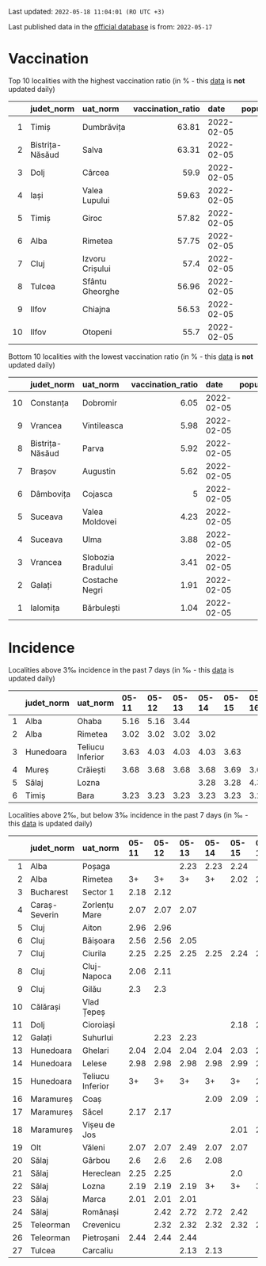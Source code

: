 Last updated: `2022-05-18 11:04:01 (RO UTC +3)`  
  
Last published data in the [official database](https://data.gov.ro/dataset/transparenta-covid) is from: `2022-05-17`
  
# Vaccination  
Top 10 localities with the highest vaccination ratio (in % - this [data](https://vaccinare-covid.gov.ro/situatia-vaccinarii-in-romania/) is **not** updated daily)  
  
|    | judet_norm      | uat_norm        |   vaccination_ratio | date       |   population |   dose_1 |
|---:|:----------------|:----------------|--------------------:|:-----------|-------------:|---------:|
|  1 | Timiș           | Dumbrăvița      |               63.81 | 2022-02-05 |        14668 |     9360 |
|  2 | Bistrița-Năsăud | Salva           |               63.31 | 2022-02-05 |         2753 |     1743 |
|  3 | Dolj            | Cârcea          |               59.9  | 2022-02-05 |         2838 |     1700 |
|  4 | Iași            | Valea Lupului   |               59.63 | 2022-02-05 |        10086 |     6014 |
|  5 | Timiș           | Giroc           |               57.82 | 2022-02-05 |        17954 |    10381 |
|  6 | Alba            | Rimetea         |               57.75 | 2022-02-05 |         1013 |      585 |
|  7 | Cluj            | Izvoru Crișului |               57.4  | 2022-02-05 |         1479 |      849 |
|  8 | Tulcea          | Sfântu Gheorghe |               56.96 | 2022-02-05 |          783 |      446 |
|  9 | Ilfov           | Chiajna         |               56.53 | 2022-02-05 |        28196 |    15939 |
| 10 | Ilfov           | Otopeni         |               55.7  | 2022-02-05 |        18314 |    10201 |
  
Bottom 10 localities with the lowest vaccination ratio (in % - this [data](https://vaccinare-covid.gov.ro/situatia-vaccinarii-in-romania/) is **not** updated daily)  
  
|    | judet_norm      | uat_norm          |   vaccination_ratio | date       |   population |   dose_1 |
|---:|:----------------|:------------------|--------------------:|:-----------|-------------:|---------:|
| 10 | Constanța       | Dobromir          |                6.05 | 2022-02-05 |         3702 |      224 |
|  9 | Vrancea         | Vintileasca       |                5.98 | 2022-02-05 |         1940 |      116 |
|  8 | Bistrița-Năsăud | Parva             |                5.92 | 2022-02-05 |         2585 |      153 |
|  7 | Brașov          | Augustin          |                5.62 | 2022-02-05 |         2116 |      119 |
|  6 | Dâmbovița       | Cojasca           |                5    | 2022-02-05 |         8975 |      449 |
|  5 | Suceava         | Valea Moldovei    |                4.23 | 2022-02-05 |         4680 |      198 |
|  4 | Suceava         | Ulma              |                3.88 | 2022-02-05 |         2242 |       87 |
|  3 | Vrancea         | Slobozia Bradului |                3.41 | 2022-02-05 |         8807 |      300 |
|  2 | Galați          | Costache Negri    |                1.91 | 2022-02-05 |         2727 |       52 |
|  1 | Ialomița        | Bărbulești        |                1.04 | 2022-02-05 |         7599 |       79 |
  
# Incidence  
Localities above 3‰ incidence in the past 7 days (in ‰ - this [data](https://data.gov.ro/dataset/transparenta-covid) is updated daily)  
  
|    | judet_norm   | uat_norm         | 05-11   | 05-12   | 05-13   | 05-14   | 05-15   | 05-16   | 05-17   |
|---:|:-------------|:-----------------|:--------|:--------|:--------|:--------|:--------|:--------|:--------|
|  1 | Alba         | Ohaba            | 5.16    | 5.16    | 3.44    |         |         |         |         |
|  2 | Alba         | Rimetea          | 3.02    | 3.02    | 3.02    | 3.02    |         |         |         |
|  3 | Hunedoara    | Teliucu Inferior | 3.63    | 4.03    | 4.03    | 4.03    | 3.63    |         |         |
|  4 | Mureș        | Crăiești         | 3.68    | 3.68    | 3.68    | 3.68    | 3.69    | 3.69    | 3.69    |
|  5 | Sălaj        | Lozna            |         |         |         | 3.28    | 3.28    | 4.38    | 4.38    |
|  6 | Timiș        | Bara             | 3.23    | 3.23    | 3.23    | 3.23    | 3.23    | 3.23    | 3.23    |
  
Localities above 2‰, but below 3‰ incidence in the past 7 days (in ‰ - this [data](https://data.gov.ro/dataset/transparenta-covid) is updated daily)  
  
|    | judet_norm    | uat_norm         | 05-11   | 05-12   | 05-13   | 05-14   | 05-15   | 05-16   | 05-17   |
|---:|:--------------|:-----------------|:--------|:--------|:--------|:--------|:--------|:--------|:--------|
|  1 | Alba          | Poșaga           |         |         | 2.23    | 2.23    | 2.24    |         |         |
|  2 | Alba          | Rimetea          | 3+      | 3+      | 3+      | 3+      | 2.02    | 2.02    | 2.02    |
|  3 | Bucharest     | Sector 1         | 2.18    | 2.12    |         |         |         |         |         |
|  4 | Caraș-Severin | Zorlențu Mare    | 2.07    | 2.07    | 2.07    |         |         |         |         |
|  5 | Cluj          | Aiton            | 2.96    | 2.96    |         |         |         |         |         |
|  6 | Cluj          | Băișoara         | 2.56    | 2.56    | 2.05    |         |         |         |         |
|  7 | Cluj          | Ciurila          | 2.25    | 2.25    | 2.25    | 2.25    | 2.24    | 2.24    | 2.24    |
|  8 | Cluj          | Cluj-Napoca      | 2.06    | 2.11    |         |         |         |         |         |
|  9 | Cluj          | Gilău            | 2.3     | 2.3     |         |         |         |         |         |
| 10 | Călărași      | Vlad Țepeș       |         |         |         |         |         |         | 2.1     |
| 11 | Dolj          | Cioroiași        |         |         |         |         | 2.18    | 2.18    | 2.18    |
| 12 | Galați        | Suhurlui         |         | 2.23    | 2.23    |         |         |         |         |
| 13 | Hunedoara     | Ghelari          | 2.04    | 2.04    | 2.04    | 2.04    | 2.03    | 2.03    | 2.03    |
| 14 | Hunedoara     | Lelese           | 2.98    | 2.98    | 2.98    | 2.98    | 2.99    | 2.99    | 2.99    |
| 15 | Hunedoara     | Teliucu Inferior | 3+      | 3+      | 3+      | 3+      | 3+      | 2.82    | 2.42    |
| 16 | Maramureș     | Coaș             |         |         |         | 2.09    | 2.09    | 2.09    | 2.09    |
| 17 | Maramureș     | Săcel            | 2.17    | 2.17    |         |         |         |         |         |
| 18 | Maramureș     | Vișeu de Jos     |         |         |         |         | 2.01    | 2.01    | 2.01    |
| 19 | Olt           | Văleni           | 2.07    | 2.07    | 2.49    | 2.07    | 2.07    |         |         |
| 20 | Sălaj         | Gârbou           | 2.6     | 2.6     | 2.6     | 2.08    |         |         |         |
| 21 | Sălaj         | Hereclean        | 2.25    | 2.25    |         |         | 2.0     |         |         |
| 22 | Sălaj         | Lozna            | 2.19    | 2.19    | 2.19    | 3+      | 3+      | 3+      | 3+      |
| 23 | Sălaj         | Marca            | 2.01    | 2.01    | 2.01    |         |         |         |         |
| 24 | Sălaj         | Românași         |         | 2.42    | 2.72    | 2.72    | 2.42    |         | 2.12    |
| 25 | Teleorman     | Crevenicu        |         | 2.32    | 2.32    | 2.32    | 2.32    | 2.32    | 2.32    |
| 26 | Teleorman     | Pietroșani       | 2.44    | 2.44    | 2.44    |         |         |         |         |
| 27 | Tulcea        | Carcaliu         |         |         | 2.13    | 2.13    |         |         |         |